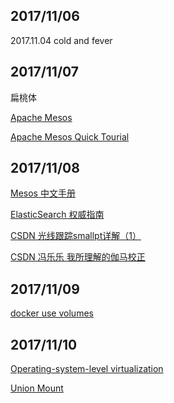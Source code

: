## 2017/11/06

2017.11.04 cold and fever

## 2017/11/07

扁桃体

[Apache Mesos](http://mesos.apache.org/)

[Apache Mesos Quick Tourial](https://www.ctolib.com/docs-Apache-Mesos-c-172996.html)

## 2017/11/08

[Mesos 中文手册](https://www.gitbook.com/book/mesos-cn/mesos-cn/details)

[ElasticSearch 权威指南](https://www.gitbook.com/book/fuxiaopang/learnelasticsearch/details)

[CSDN 光线跟踪smallpt详解（1）](http://blog.csdn.net/a380880304/article/details/69681128)

[CSDN 冯乐乐 我所理解的伽马校正](http://blog.csdn.net/candycat1992/article/details/46228771)

## 2017/11/09

[docker use volumes](https://docs.docker.com/engine/admin/volumes/volumes/)

## 2017/11/10

[Operating-system-level virtualization](https://en.wikipedia.org/wiki/Operating-system-level_virtualization)

[Union Mount](https://en.wikipedia.org/wiki/Union_mount)
